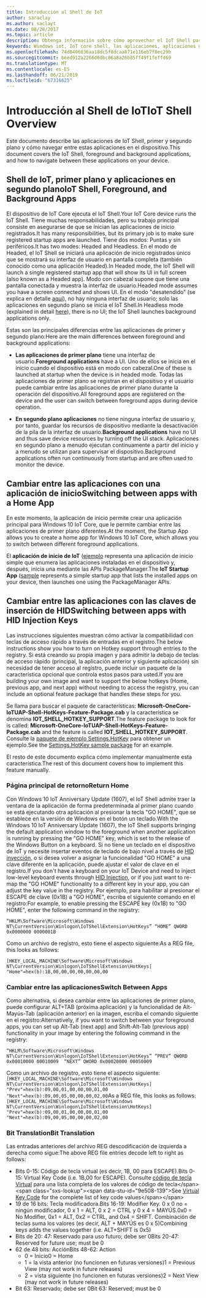 ```yaml
---
title: Introducción al Shell de IoT
author: saraclay
ms.author: saclayt
ms.date: 08/28/2017
ms.topic: article
description: Obtenga información sobre cómo aprovechar el IoT Shell para navegar entre navegaciones en el dispositivo.
keywords: Windows iot, IoT core shell, las aplicaciones, aplicaciones de primer plano, aplicaciones en segundo plano
ms.openlocfilehash: 74d8406036aa18dc5f8dcaa871e116eb7f8ec29b
ms.sourcegitcommit: beed912a2266d6dbc06a8a26b85ff49f1feffd69
ms.translationtype: MT
ms.contentlocale: es-ES
ms.lasthandoff: 06/21/2019
ms.locfileid: "67316625"
---
```

# <a name="iot-shell-overview"></a><span data-ttu-id="9e508-104">Introducción al Shell de IoT</span><span class="sxs-lookup"><span data-stu-id="9e508-104">IoT Shell Overview</span></span>

<span data-ttu-id="9e508-105">Este documento describe las aplicaciones de IoT Shell, primer y segundo plano y cómo navegar entre estas aplicaciones en el dispositivo.</span><span class="sxs-lookup"><span data-stu-id="9e508-105">This document covers the IoT Shell, foreground and background applications, and how to navigate between these applications on your device.</span></span>

## <a name="iot-shell-foreground-and-background-apps"></a><span data-ttu-id="9e508-106">Shell de IoT, primer plano y aplicaciones en segundo plano</span><span class="sxs-lookup"><span data-stu-id="9e508-106">IoT Shell, Foreground, and Background Apps</span></span>

<span data-ttu-id="9e508-107">El dispositivo de IoT Core ejecuta el IoT Shell.</span><span class="sxs-lookup"><span data-stu-id="9e508-107">Your IoT Core device runs the IoT Shell.</span></span> <span data-ttu-id="9e508-108">Tiene muchas responsabilidades, pero su trabajo principal consiste en asegurarse de que se inician las aplicaciones de inicio registrados.</span><span class="sxs-lookup"><span data-stu-id="9e508-108">It has many responsibilities, but its primary job is to make sure registered startup apps are launched.</span></span> <span data-ttu-id="9e508-109">Tiene dos modos: Puntas y sin periféricos.</span><span class="sxs-lookup"><span data-stu-id="9e508-109">It has two modes: Headed and Headless.</span></span> <span data-ttu-id="9e508-110">En el modo de Headed, el IoT Shell se iniciará una aplicación de inicio registrados único que se mostrará su interfaz de usuario en pantalla completa (también conocido como una aplicación Headed).</span><span class="sxs-lookup"><span data-stu-id="9e508-110">In Headed mode, the IoT Shell will launch a single registered startup app that will show its UI in full screen (also known as a Headed app).</span></span> <span data-ttu-id="9e508-111">Modo con cabezal supone que tiene una pantalla conectada y muestra la interfaz de usuario.</span><span class="sxs-lookup"><span data-stu-id="9e508-111">Headed mode assumes you have a screen connected and shows UI.</span></span> <span data-ttu-id="9e508-112">En el modo "desatendido" (se explica en detalle [aquí](../learn-about-hardware/HeadlessMode.md)), no hay ninguna interfaz de usuario; solo las aplicaciones en segundo plano se inicia el IoT Shell.</span><span class="sxs-lookup"><span data-stu-id="9e508-112">In Headless mode (explained in detail [here](../learn-about-hardware/HeadlessMode.md)), there is no UI; the IoT Shell launches background applications only.</span></span>

<span data-ttu-id="9e508-113">Estas son las principales diferencias entre las aplicaciones de primer y segundo plano:</span><span class="sxs-lookup"><span data-stu-id="9e508-113">Here are the main differences between foreground and background applications:</span></span>

- <span data-ttu-id="9e508-114">**Las aplicaciones de primer plano** tiene una interfaz de usuario.</span><span class="sxs-lookup"><span data-stu-id="9e508-114">**Foreground applications** have a UI.</span></span> <span data-ttu-id="9e508-115">Uno de ellos se inicia en el inicio cuando el dispositivo está en modo con cabezal.</span><span class="sxs-lookup"><span data-stu-id="9e508-115">One of these is launched at startup when the device is in headed mode.</span></span> <span data-ttu-id="9e508-116">Todas las aplicaciones de primer plano se registran en el dispositivo y el usuario puede cambiar entre las aplicaciones de primer plano durante la operación del dispositivo.</span><span class="sxs-lookup"><span data-stu-id="9e508-116">All foreground apps are registered on the device and the user can switch between foreground apps during device operation.</span></span>

- <span data-ttu-id="9e508-117">**En segundo plano aplicaciones** no tiene ninguna interfaz de usuario y, por tanto, guardar los recursos de dispositivo mediante la desactivación de la pila de la interfaz de usuario.</span><span class="sxs-lookup"><span data-stu-id="9e508-117">**Background applications** have no UI and thus save device resources by turning off the UI stack.</span></span> <span data-ttu-id="9e508-118">Aplicaciones en segundo plano a menudo ejecutan continuamente a partir del inicio y a menudo se utilizan para supervisar el dispositivo.</span><span class="sxs-lookup"><span data-stu-id="9e508-118">Background applications often run continuously from startup and are often used to monitor the device.</span></span>

## <a name="switching-between-apps-with-a-home-app"></a><span data-ttu-id="9e508-119">Cambiar entre las aplicaciones con una aplicación de inicio</span><span class="sxs-lookup"><span data-stu-id="9e508-119">Switching between apps with a Home App</span></span>

<span data-ttu-id="9e508-120">En este momento, la aplicación de inicio permite crear una aplicación principal para Windows 10 IoT Core, que le permite cambiar entre las aplicaciones de primer plano diferentes.</span><span class="sxs-lookup"><span data-stu-id="9e508-120">At the moment, the Startup App allows you to create a home app for Windows 10 IoT Core, which allows you to switch between different foreground applications.</span></span> 

<span data-ttu-id="9e508-121">El **aplicación de inicio de IoT** ([ejemplo](https://github.com/microsoft/Windows-iotcore-samples/tree/master/Samples/IoTStartApp) representa una aplicación de inicio simple que enumera las aplicaciones instaladas en el dispositivo y, después, inicia una mediante las APIs PackageManager.</span><span class="sxs-lookup"><span data-stu-id="9e508-121">The **IoT Startup App** ([sample](https://github.com/microsoft/Windows-iotcore-samples/tree/master/Samples/IoTStartApp) represents a simple startup app that lists the installed apps on your device, then launches one using the PackageManager APIs.</span></span>

## <a name="switching-between-apps-with-hid-injection-keys"></a><span data-ttu-id="9e508-122">Cambiar entre las aplicaciones con las claves de inserción de HID</span><span class="sxs-lookup"><span data-stu-id="9e508-122">Switching between apps with HID Injection Keys</span></span>

<span data-ttu-id="9e508-123">Las instrucciones siguientes muestran cómo activar la compatibilidad con teclas de acceso rápido a través de entradas en el registro.</span><span class="sxs-lookup"><span data-stu-id="9e508-123">The below instructions show you how to turn on Hotkey support through entries to the registry.</span></span> <span data-ttu-id="9e508-124">Si está creando su propia imagen y para admitir la debajo de teclas de acceso rápido (principal, la aplicación anterior y siguiente aplicación) sin necesidad de tener acceso al registro, puede incluir un paquete de la característica opcional que controla estos pasos para usted.</span><span class="sxs-lookup"><span data-stu-id="9e508-124">If you are building your own image and want to support the below hotkeys (Home, previous app, and next app) without needing to access the registry, you can include an optional feature package that handles these steps for you.</span></span>

<span data-ttu-id="9e508-125">Se llama para buscar el paquete de características: **Microsoft-OneCore-IoTUAP-Shell-HotKeys-Feature-Package.cab** y la característica se denomina **IOT_SHELL_HOTKEY_SUPPORT**.</span><span class="sxs-lookup"><span data-stu-id="9e508-125">The feature package to look for is called: **Microsoft-OneCore-IoTUAP-Shell-HotKeys-Feature-Package.cab** and the feature is called **IOT_SHELL_HOTKEY_SUPPORT**.</span></span> <span data-ttu-id="9e508-126">Consulte la [paquete de ejemplo Settings.HotKey](https://github.com/ms-iot/iot-adk-addonkit/tree/master/Workspace/Common/Packages/Settings.HotKey/Settings.HotKey.pkg.xml) para obtener un ejemplo.</span><span class="sxs-lookup"><span data-stu-id="9e508-126">See the [Settings.HotKey sample package](https://github.com/ms-iot/iot-adk-addonkit/tree/master/Workspace/Common/Packages/Settings.HotKey/Settings.HotKey.pkg.xml) for an example.</span></span>

<span data-ttu-id="9e508-127">El resto de este documento explica cómo implementar manualmente esta característica.</span><span class="sxs-lookup"><span data-stu-id="9e508-127">The rest of this document covers how to implement this feature manually.</span></span>

### <a name="return-home"></a><span data-ttu-id="9e508-128">Página principal de retorno</span><span class="sxs-lookup"><span data-stu-id="9e508-128">Return Home</span></span>

<span data-ttu-id="9e508-129">Con Windows 10 IoT Anniversary Update (1607), el IoT Shell admite traer la ventana de la aplicación de forma predeterminada al primer plano cuando se está ejecutando otra aplicación al presionar la tecla "GO HOME", que se establece en la versión de Windows en el botón un teclado.</span><span class="sxs-lookup"><span data-stu-id="9e508-129">With the Windows 10 IoT Anniversary Update (1607), the IoT Shell supports bringing the default application window to the foreground when another application is running by pressing the "GO HOME" key, which is set to the release of the Windows Button on a keyboard.</span></span> <span data-ttu-id="9e508-130">Si no tiene un teclado en el dispositivo de IoT y necesite insertar eventos de teclado de bajo nivel a través de [HID inyección](https://developer.microsoft.com/en-us/windows/iot/samples/hidinjection), o si desea volver a asignar la funcionalidad "GO HOME" a una clave diferente en la aplicación, puede ajustar el valor de clave en el registro.</span><span class="sxs-lookup"><span data-stu-id="9e508-130">If you don't have a keyboard on your IoT Device and need to inject low-level keyboard events through [HID Injection](https://developer.microsoft.com/en-us/windows/iot/samples/hidinjection), or if you just want to re-map the "GO HOME" functionality to a different key in your app, you can adjust the key value in the registry.</span></span> <span data-ttu-id="9e508-131">Por ejemplo, para habilitar al presionar el ESCAPE de clave (0x1B) a "GO HOME", escriba el siguiente comando en el registro:</span><span class="sxs-lookup"><span data-stu-id="9e508-131">For example, to enable pressing the ESCAPE key (0x1B) to "GO HOME", enter the following command in the registry:</span></span>

``
“HKLM\Software\Microsoft\Windows NT\CurrentVersion\Winlogon\IoTShellExtension\HotKeys” “HOME” QWORD    0x0000000 0000001B  
``

<span data-ttu-id="9e508-132">Como un archivo de registro, esto tiene el aspecto siguiente:</span><span class="sxs-lookup"><span data-stu-id="9e508-132">As a REG file, this looks as follows:</span></span>

``
[HKEY_LOCAL_MACHINE\Software\Microsoft\Windows NT\CurrentVersion\Winlogon\IoTShellExtension\HotKeys]
"Home"=hex(b):1B,00,00,00,00,00,00,00
``

### <a name="switch-between-apps"></a><span data-ttu-id="9e508-133">Cambiar entre las aplicaciones</span><span class="sxs-lookup"><span data-stu-id="9e508-133">Switch Between Apps</span></span>

<span data-ttu-id="9e508-134">Como alternativa, si desea cambiar entre las aplicaciones de primer plano, puede configurar ALT+TAB (próxima aplicación) y la funcionalidad de Alt-Mayús-Tab (aplicación anterior) en la imagen, escriba el comando siguiente en el registro:</span><span class="sxs-lookup"><span data-stu-id="9e508-134">Alternatively, if you want to switch between your foreground apps, you can set up Alt-Tab (next app) and Shift-Alt-Tab (previous app) functionality in your image by entering the following command in the registry:</span></span>

``
“HKLM\Software\Microsoft\Windows NT\CurrentVersion\Winlogon\IoTShellExtension\HotKeys”
“PREV” QWORD 0x00010000 00010009 
“NEXT” QWORD 0x00020000 00050009 
``

<span data-ttu-id="9e508-135">Como un archivo de registro, esto tiene el aspecto siguiente: ``
[HKEY_LOCAL_MACHINE\Software\Microsoft\Windows NT\CurrentVersion\Winlogon\IoTShellExtension\HotKeys]
"Prev"=hex(b):09,00,01,00,00,00,01,00
"Next"=hex(b):09,00,05,00,00,00,02,00
``</span><span class="sxs-lookup"><span data-stu-id="9e508-135">As a REG file, this looks as follows: ``
[HKEY_LOCAL_MACHINE\Software\Microsoft\Windows NT\CurrentVersion\Winlogon\IoTShellExtension\HotKeys]
"Prev"=hex(b):09,00,01,00,00,00,01,00
"Next"=hex(b):09,00,05,00,00,00,02,00
``</span></span>

### <a name="bit-translation"></a><span data-ttu-id="9e508-136">Bit Translation</span><span class="sxs-lookup"><span data-stu-id="9e508-136">Bit Translation</span></span>

<span data-ttu-id="9e508-137">Las entradas anteriores del archivo REG descodificación de izquierda a derecha como sigue:</span><span class="sxs-lookup"><span data-stu-id="9e508-137">The above REG file entries decode left to right as follows:</span></span>

- <span data-ttu-id="9e508-138">Bits 0-15: Código de tecla virtual (es decir, 1B, 00 para ESCAPE).</span><span class="sxs-lookup"><span data-stu-id="9e508-138">Bits 0-15: Virtual Key Code (i.e. 1B,00 for ESCAPE).</span></span> <span data-ttu-id="9e508-139">Consulte [código de tecla Virtual](https://msdn.microsoft.com/library/windows/desktop/dd375731(v=vs.85).aspx) para una lista completa de los valores de código de tecla</span><span class="sxs-lookup"><span data-stu-id="9e508-139">See [Virtual Key Code](https://msdn.microsoft.com/library/windows/desktop/dd375731(v=vs.85).aspx) for the complete list of key code values</span></span>
- <span data-ttu-id="9e508-140">19 de 16 bits: Tecla modificadora.</span><span class="sxs-lookup"><span data-stu-id="9e508-140">Bits 16-19: Modifier Key.</span></span> <span data-ttu-id="9e508-141">0 x 0 no = ningún modificador, 0 x 1 = ALT, 0 x 2 = CTRL y 0 x 4 = MAYÚS.</span><span class="sxs-lookup"><span data-stu-id="9e508-141">0x0 = No Modifier, 0x1 = ALT, 0x2 = CTRL, and 0x4 = SHIFT.</span></span> <span data-ttu-id="9e508-142">Combinación de teclas suma los valores (es decir, ALT + MAYÚS es 0 x 5)</span><span class="sxs-lookup"><span data-stu-id="9e508-142">Combining keys adds the values together (i.e. ALT+SHIFT is 0x5)</span></span>
- <span data-ttu-id="9e508-143">Bits de 20: 47: Reservado para uso futuro; debe ser 0</span><span class="sxs-lookup"><span data-stu-id="9e508-143">Bits 20-47: Reserved for future use; must be 0</span></span>
- <span data-ttu-id="9e508-144">62 de 48 bits:  Acción</span><span class="sxs-lookup"><span data-stu-id="9e508-144">Bits 48-62:  Action</span></span>
    - <span data-ttu-id="9e508-145">0 = Inicio</span><span class="sxs-lookup"><span data-stu-id="9e508-145">0 = Home</span></span>
    - <span data-ttu-id="9e508-146">1 = la vista anterior (no funcionen en futuras versiones)</span><span class="sxs-lookup"><span data-stu-id="9e508-146">1 = Previous View (may not work in future releases)</span></span>
    - <span data-ttu-id="9e508-147">2 = vista siguiente (no funcionen en futuras versiones)</span><span class="sxs-lookup"><span data-stu-id="9e508-147">2 = Next View (may not work in future releases)</span></span>
- <span data-ttu-id="9e508-148">Bit 63: Reservado; debe ser 0</span><span class="sxs-lookup"><span data-stu-id="9e508-148">Bit 63: Reserved; must be 0</span></span>

